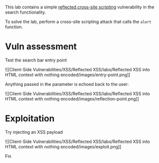 This lab contains a simple [reflected cross-site scripting](https://portswigger.net/web-security/cross-site-scripting/reflected) vulnerability in the search functionality.

To solve the lab, perform a cross-site scripting attack that calls the `alert` function.

# Vuln assessment

Test the search bar entry point

![[Client-Side Vulnerabilities/XSS/Reflected XSS/labs/Reflected XSS into HTML context with nothing encoded/images/entry-point.png]]

Anything passed in the parameter is echoed back to the user:

![[Client-Side Vulnerabilities/XSS/Reflected XSS/labs/Reflected XSS into HTML context with nothing encoded/images/reflection-point.png]]

# Exploitation

Try injecting an XSS payload

![[Client-Side Vulnerabilities/XSS/Reflected XSS/labs/Reflected XSS into HTML context with nothing encoded/images/exploit.png]]


Fin
